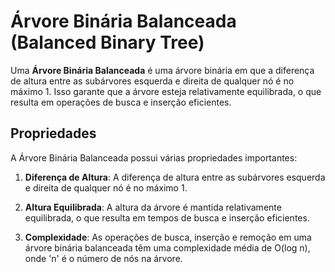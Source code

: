 # Árvore Binária Balanceada (Balanced Binary Tree)

Uma **Árvore Binária Balanceada** é uma árvore binária em que a diferença de altura entre as subárvores esquerda e direita de qualquer nó é no máximo 1. Isso garante que a árvore esteja relativamente equilibrada, o que resulta em operações de busca e inserção eficientes.

## Propriedades

A Árvore Binária Balanceada possui várias propriedades importantes:

1. **Diferença de Altura**: A diferença de altura entre as subárvores esquerda e direita de qualquer nó é no máximo 1.

2. **Altura Equilibrada**: A altura da árvore é mantida relativamente equilibrada, o que resulta em tempos de busca e inserção eficientes.

3. **Complexidade**: As operações de busca, inserção e remoção em uma árvore binária balanceada têm uma complexidade média de O(log n), onde 'n' é o número de nós na árvore.